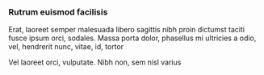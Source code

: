### Rutrum euismod facilisis

Erat, laoreet semper malesuada libero sagittis nibh proin dictumst taciti fusce ipsum orci, sodales. Massa porta dolor, phasellus mi ultricies a odio, vel, hendrerit nunc, vitae, id, tortor

Vel laoreet orci, vulputate. Nibh non, sem nisl varius



